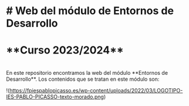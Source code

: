 # # Web del módulo de Entornos de Desarrollo
<h1>**Curso 2023/2024**</h1><br>
En este repositorio encontramos la web del módulo **Entornos de Desarrollo**. Los contenidos que se tratan en este módulo son:<br>

!(https://fpiespablopicasso.es/wp-content/uploads/2022/03/LOGOTIPO-IES-PABLO-PICASSO-texto-morado.png)
